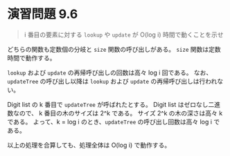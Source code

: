 # 演習問題 9.6

> i 番目の要素に対する `lookup` や `update` が O(log i) 時間で動くことを示せ

どちらの関数も定数個の分岐と `size` 関数の呼び出しがある。 `size` 関数は定数時間で動作する。

`lookup` および `update` の再帰呼び出しの回数は高々 log i 回である。
なお、 `updateTree` の呼び出し以降は `lookup` および `update` の再帰呼び出しは行われない。

Digit list の k 番目で `updateTree` が呼ばれたとする。
Digit list はゼロなし二進数なので、 k 番目の木のサイズは 2^k である。
サイズ 2^k の木の深さは高々 k である。
よって、k = log i のとき、`updateTree` の呼び出し回数は高々 log i である。

以上の処理を合算しても、処理全体は O(log i) で動作する。
